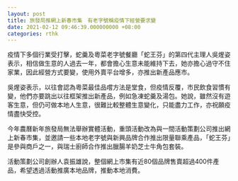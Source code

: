 ```yaml
---
layout: post
title: 旅發局推網上新春市集　有老字號稱疫情下經營要求變
date: 2021-02-12 09:46:39.000000000 +08:00
categories: rthk
---
```


疫情下多個行業受打擊，蛇羹及粵菜老字號餐廳「蛇王芬」的第四代主理人吳煋姿表示，相信做生意的人過去一年，都會擔心生意未能維持下去，她亦擔心過守不住家業，因此經營方式要變，使用外賣平台增多，亦推出新產品應市。

吳煋姿表示，以往會認為粵菜最佳品嚐方法是堂食，但疫情反覆，市民飲食習慣有變，他們亦要跳出以往框架推出新產品，例如急凍蛇羹及湯包。她說，雖然沒有遊客生意，但仍可做本地人生意，很難比較整體生意變化，只能盡力工作，亦祝願疫情盡快受控。

今年農曆新年旅發局無法舉辦實體活動，重頭活動改為與一間活動策劃公司推出網上新春市集，並邀請一些本地老字號與新興品牌合作推出限量聯乘產品，「蛇王芬」是參與商戶之一，與瑞士廚師合作推出臘腸羊奶芝士牛角包套裝。

活動策劃公司創辦人袁振雄說，整個網上市集有近80個品牌售賣超過400件產品，希望透過活動推廣本地品牌，推動本地消費。
